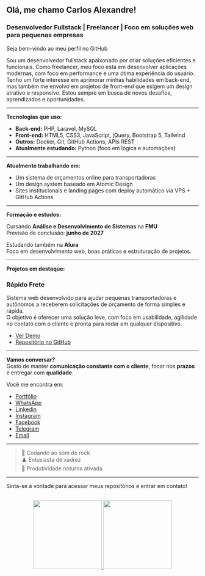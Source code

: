 ## Olá, me chamo Carlos Alexandre!
### Desenvolvedor Fullstack | Freelancer | Foco em soluções web para pequenas empresas

Seja bem-vindo ao meu perfil no GitHub

Sou um desenvolvedor fullstack apaixonado por criar soluções eficientes e funcionais. Como freelancer, meu foco está em desenvolver aplicações modernas, com foco em performance e uma ótima experiência do usuário. Tenho um forte interesse em aprimorar minhas habilidades em back-end, mas também me envolvo em projetos de front-end que exigem um design atrativo e responsivo. Estou sempre em busca de novos desafios, aprendizados e oportunidades.

---

**Tecnologias que uso:**

- **Back-end:** PHP, Laravel, MySQL  
- **Front-end:** HTML5, CSS3, JavaScript, jQuery, Bootstrap 5, Tailwind  
- **Outros:** Docker, Git, GitHub Actions, APIs REST
- **Atualmente estudando:** Python (foco em lógica e automações)

---

**Atualmente trabalhando em:**

- Um sistema de orçamentos online para transportadoras
- Um design system baseado em Atomic Design
- Sites institucionais e landing pages com deploy automático via VPS + GitHub Actions

---

**Formação e estudos:**

Cursando **Análise e Desenvolvimento de Sistemas** na **FMU**  
Previsão de conclusão: **junho de 2027**

Estudando também na **Alura**  
Foco em desenvolvimento web, boas práticas e estruturação de projetos.

---

**Projetos em destaque:**

### Rápido Frete

Sistema web desenvolvido para ajudar pequenas transportadoras e autônomos a receberem solicitações de orçamento de forma simples e rápida.  
O objetivo é oferecer uma solução leve, com foco em usabilidade, agilidade no contato com o cliente e pronta para rodar em qualquer dispositivo.

- [Ver Demo](https://rapido-frete.carlosalexandre.com.br)  
- [Repositório no GitHub](https://github.com/devc4rlos/rapido-frete)

---

**Vamos conversar?**  
Gosto de manter **comunicação constante com o cliente**, focar nos **prazos** e entregar com **qualidade**.

Você me encontra em:
- [Portfólio](https://carlosalexandre.com.br)
- [WhatsApp](https://api.whatsapp.com/send?phone=5511994411592&text=Ol%C3%A1%2C%20Carlos!%20Vi%20seu%20perfil%20no%20GitHub%20e%20gostaria%20de%20conversar.)
- [Linkedin](https://www.linkedin.com/in/devc4rlos)
- [Instagram](https://www.instagram.com/devc4rlos)
- [Facebook](https://www.facebook.com/devc4rlos)
- [Telegram](https://telegram.me/devc4rlos)
- [Email](mailto:dev@carlosalexandre.com.br)

---

> 🎸 Codando ao som de rock  
> ♟️ Entusiasta de xadrez  
> 🌙 Produtividade noturna ativada

---

Sinta-se à vontade para acessar meus repositórios e entrar em contato!

##
<p align="center">
<a href="https://github.com/devc4rlos">
  <img height="180em" src="https://github-readme-stats-eight-theta.vercel.app/api?username=devc4rlos&show_icons=true&theme=algolia&include_all_commits=true&count_private=true"/>
  <img height="180em" src="https://github-readme-stats-eight-theta.vercel.app/api/top-langs/?username=devc4rlos&layout=compact&langs_count=8&theme=algolia"/>
</a>
</p>
